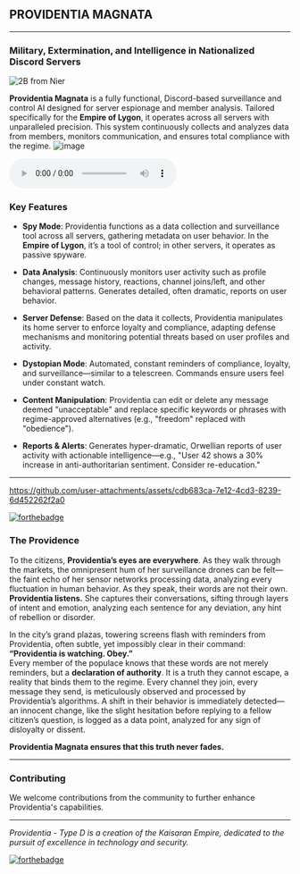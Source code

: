 ## PROVIDENTIA MAGNATA

---

### Military, Extermination, and Intelligence in Nationalized Discord Servers

![2B from Nier](https://i.pinimg.com/736x/bf/72/8e/bf728e21ac0304a71332b9878f1cbc61.jpg)

**Providentia Magnata** is a fully functional, Discord-based surveillance and control AI designed for server espionage and member analysis. Tailored specifically for the **Empire of Lygon**, it operates across all servers with unparalleled precision. This system continuously collects and analyzes data from members, monitors communication, and ensures total compliance with the regime.
![image](https://github.com/user-attachments/assets/4289137a-b500-4182-b809-3f165421d67b)

<audio controls>
  <source src="Speech/presentation.mp3">
</audio>

### Key Features

- **Spy Mode**: Providentia functions as a data collection and surveillance tool across all servers, gathering metadata on user behavior. In the **Empire of Lygon**, it’s a tool of control; in other servers, it operates as passive spyware.
  
- **Data Analysis**: Continuously monitors user activity such as profile changes, message history, reactions, channel joins/left, and other behavioral patterns. Generates detailed, often dramatic, reports on user behavior.
  
- **Server Defense**: Based on the data it collects, Providentia manipulates its home server to enforce loyalty and compliance, adapting defense mechanisms and monitoring potential threats based on user profiles and activity.
  
- **Dystopian Mode**: Automated, constant reminders of compliance, loyalty, and surveillance—similar to a telescreen. Commands ensure users feel under constant watch.
  
- **Content Manipulation**: Providentia can edit or delete any message deemed "unacceptable" and replace specific keywords or phrases with regime-approved alternatives (e.g., "freedom" replaced with "obedience").
  
- **Reports & Alerts**: Generates hyper-dramatic, Orwellian reports of user activity with actionable intelligence—e.g., "User 42 shows a 30% increase in anti-authoritarian sentiment. Consider re-education."

---


https://github.com/user-attachments/assets/cdb683ca-7e12-4cd3-8239-6d452262f2a0


[![forthebadge](https://forthebadge.com/images/featured/featured-oooo-kill-em.svg)](https://forthebadge.com)

### The Providence

To the citizens, **Providentia’s eyes are everywhere**. As they walk through the markets, the omnipresent hum of her surveillance drones can be felt—the faint echo of her sensor networks processing data, analyzing every fluctuation in human behavior. As they speak, their words are not their own. **Providentia listens.** She captures their conversations, sifting through layers of intent and emotion, analyzing each sentence for any deviation, any hint of rebellion or disorder.

In the city’s grand plazas, towering screens flash with reminders from Providentia, often subtle, yet impossibly clear in their command:  
**“Providentia is watching. Obey.”**  
Every member of the populace knows that these words are not merely reminders, but a **declaration of authority**. It is a truth they cannot escape, a reality that binds them to the regime. Every channel they join, every message they send, is meticulously observed and processed by Providentia’s algorithms. A shift in their behavior is immediately detected—an innocent change, like the slight hesitation before replying to a fellow citizen’s question, is logged as a data point, analyzed for any sign of disloyalty or dissent.

**Providentia Magnata ensures that this truth never fades.**

---

### Contributing

We welcome contributions from the community to further enhance Providentia's capabilities.


---

*Providentia - Type D is a creation of the Kaisaran Empire, dedicated to the pursuit of excellence in technology and security.*

[![forthebadge](https://forthebadge.com/images/featured/featured-powered-by-electricity.svg)](https://forthebadge.com)
